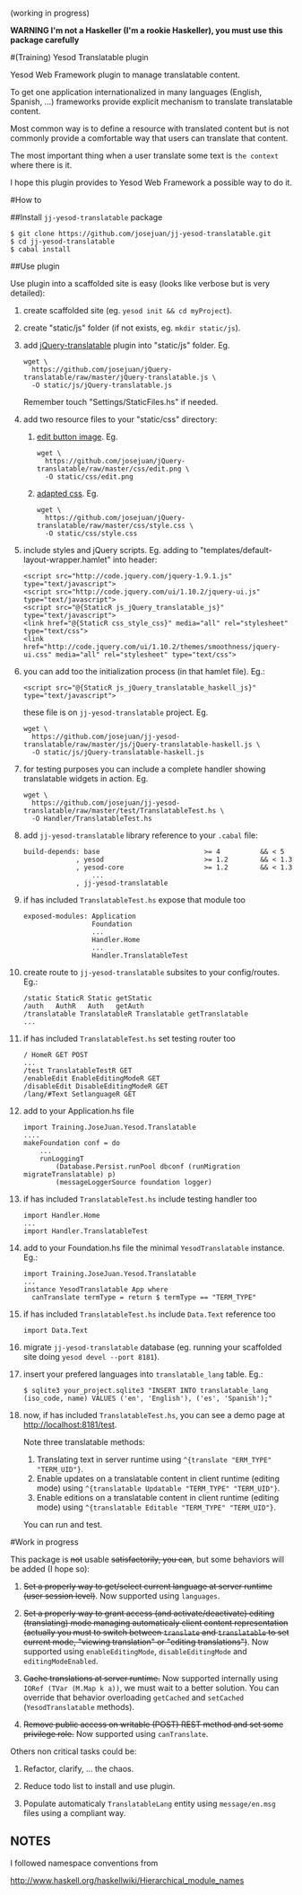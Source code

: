 (working in progress)

**WARNING I'm not a Haskeller (I'm a rookie Haskeller), you must use this package carefully**

#(Training) Yesod Translatable plugin

Yesod Web Framework plugin to manage translatable content.

To get one application internationalized in many languages (English, Spanish, ...) frameworks provide explicit mechanism to translate translatable content.

Most common way is to define a resource with translated content but is not commonly provide a comfortable way that users can translate that content.

The most important thing when a user translate some text is `the context` where there is it.

I hope this plugin provides to Yesod Web Framework a possible way to do it.

#How to

##Install `jj-yesod-translatable` package

    $ git clone https://github.com/josejuan/jj-yesod-translatable.git
    $ cd jj-yesod-translatable
    $ cabal install

##Use plugin

Use plugin into a scaffolded site is easy (looks like verbose but is very detailed):

1.  create scaffolded site (eg. `yesod init && cd myProject`).

1.  create "static/js" folder (if not exists, eg. `mkdir static/js`).

1.  add [jQuery-translatable](https://github.com/josejuan/jQuery-translatable "jQuery-translatable") plugin into "static/js" folder. Eg.

        wget \
          https://github.com/josejuan/jQuery-translatable/raw/master/jQuery-translatable.js \
          -O static/js/jQuery-translatable.js

    Remember touch "Settings/StaticFiles.hs" if needed.

1.  add two resource files to your "static/css" directory:
    1.  [edit button image](https://github.com/josejuan/jQuery-translatable/raw/master/css/edit.png "Edit button"). Eg.

            wget \
              https://github.com/josejuan/jQuery-translatable/raw/master/css/edit.png \
              -O static/css/edit.png

    1.  [adapted css](https://github.com/josejuan/jQuery-translatable/raw/master/css/style.css "Adapted css"). Eg.

            wget \
              https://github.com/josejuan/jQuery-translatable/raw/master/css/style.css \
              -O static/css/style.css

1.  include styles and jQuery scripts. Eg. adding to "templates/default-layout-wrapper.hamlet" into header:

        <script src="http://code.jquery.com/jquery-1.9.1.js" type="text/javascript">
        <script src="http://code.jquery.com/ui/1.10.2/jquery-ui.js" type="text/javascript">
        <script src="@{StaticR js_jQuery_translatable_js}" type="text/javascript">
        <link href="@{StaticR css_style_css}" media="all" rel="stylesheet" type="text/css">
        <link href="http://code.jquery.com/ui/1.10.2/themes/smoothness/jquery-ui.css" media="all" rel="stylesheet" type="text/css">

1.  you can add too the initialization process (in that hamlet file). Eg.:

        <script src="@{StaticR js_jQuery_translatable_haskell_js}" type="text/javascript">
    
    these file is on `jj-yesod-translatable` project. Eg.

        wget \
          https://github.com/josejuan/jj-yesod-translatable/raw/master/js/jQuery-translatable-haskell.js \
          -O static/js/jQuery-translatable-haskell.js

1.  for testing purposes you can include a complete handler showing translatable widgets in action. Eg.

        wget \
          https://github.com/josejuan/jj-yesod-translatable/raw/master/test/TranslatableTest.hs \
          -O Handler/TranslatableTest.hs

1.  add `jj-yesod-translatable` library reference to your `.cabal` file:

        build-depends: base                          >= 4          && < 5
                     , yesod                         >= 1.2        && < 1.3
                     , yesod-core                    >= 1.2        && < 1.3
                         ...
                     , jj-yesod-translatable

1.  if has included `TranslatableTest.hs` expose that module too 

        exposed-modules: Application
                         Foundation
                         ...
                         Handler.Home
                         ...
                         Handler.TranslatableTest

1.  create route to `jj-yesod-translatable` subsites to your config/routes. Eg.:

        /static StaticR Static getStatic
        /auth   AuthR   Auth   getAuth
        /translatable TranslatableR Translatable getTranslatable
        ...

1.  if has included `TranslatableTest.hs` set testing router too

        / HomeR GET POST
        ...
        /test TranslatableTestR GET
        /enableEdit EnableEditingModeR GET
        /disableEdit DisableEditingModeR GET
        /lang/#Text SetlanguageR GET

1.  add to your Application.hs file

        import Training.JoseJuan.Yesod.Translatable
        ....
        makeFoundation conf = do
            ...
            runLoggingT
                (Database.Persist.runPool dbconf (runMigration migrateTranslatable) p)
                (messageLoggerSource foundation logger)

1.  if has included `TranslatableTest.hs` include testing handler too

        import Handler.Home
        ...
        import Handler.TranslatableTest
    
1.  add to your Foundation.hs file the minimal `YesodTranslatable` instance. Eg.:

        import Training.JoseJuan.Yesod.Translatable
        ...
        instance YesodTranslatable App where
          canTranslate termType = return $ termType == "TERM_TYPE"

1.  if has included `TranslatableTest.hs` include `Data.Text` reference too

        import Data.Text

1.  migrate `jj-yesod-translatable` database (eg. running your scaffolded site doing `yesod devel --port 8181`).

1.  insert your prefered languages into `translatable_lang` table. Eg.:

        $ sqlite3 your_project.sqlite3 "INSERT INTO translatable_lang (iso_code, name) VALUES ('en', 'English'), ('es', 'Spanish');"

1.  now, if has included `TranslatableTest.hs`, you can see a demo page at [http://localhost:8181/test](http://localhost:8181/test "Test page").

    Note three translatable methods:
    
    1.  Translating text in server runtime using `^{translate "ERM_TYPE" "TERM_UID"}`.
    1.  Enable updates on a translatable content in client runtime (editing mode) using `^{translatable Updatable "TERM_TYPE" "TERM_UID"}`.
    1.  Enable editions on a translatable content in client runtime (editing mode) using `^{translatable Editable "TERM_TYPE" "TERM_UID"}`.

    You can run and test.

#Work in progress

This package is <del>not</del> usable <del>satisfactorily, you can</del>, but some behaviors will be added (I hope so):

1. <del>Set a properly way to get/select current language at server runtime (user session level)</del>. Now supported using `languages`.

1. <del>Set a properly way to grant access (and activate/deactivate) editing (translating) mode managing automaticaly client content representation (actually you must to switch between `translate` and `translatable` to set current mode, "viewing translation" or "editing translations")</del>. Now supported using `enableEditingMode`, `disableEditingMode` and `editingModeEnabled`.

1. <del>Cache translations at server runtime.</del> Now supported internally using `IORef (TVar (M.Map k a))`, we must wait to a better solution. You can override that behavior overloading `getCached` and `setCached` (`YesodTranslatable` methods).

1. <del>Remove public access on writable (POST) REST method and set some privilege role.</del> Now supported using `canTranslate`.

Others non critical tasks could be:

1. Refactor, clarify, ... the chaos.
    
1. Reduce todo list to install and use plugin.

1. Populate automaticaly `TranslatableLang` entity using `message/en.msg` files using a compliant way.

NOTES
-----

I followed namespace conventions from

  http://www.haskell.org/haskellwiki/Hierarchical_module_names


